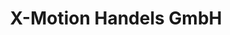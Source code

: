 ---
title: "X-Motion Handels GmbH"
url: /klagenfurt-am-woerthersee/x-motion-handels-gmbh/
shop: Dorfladen
---